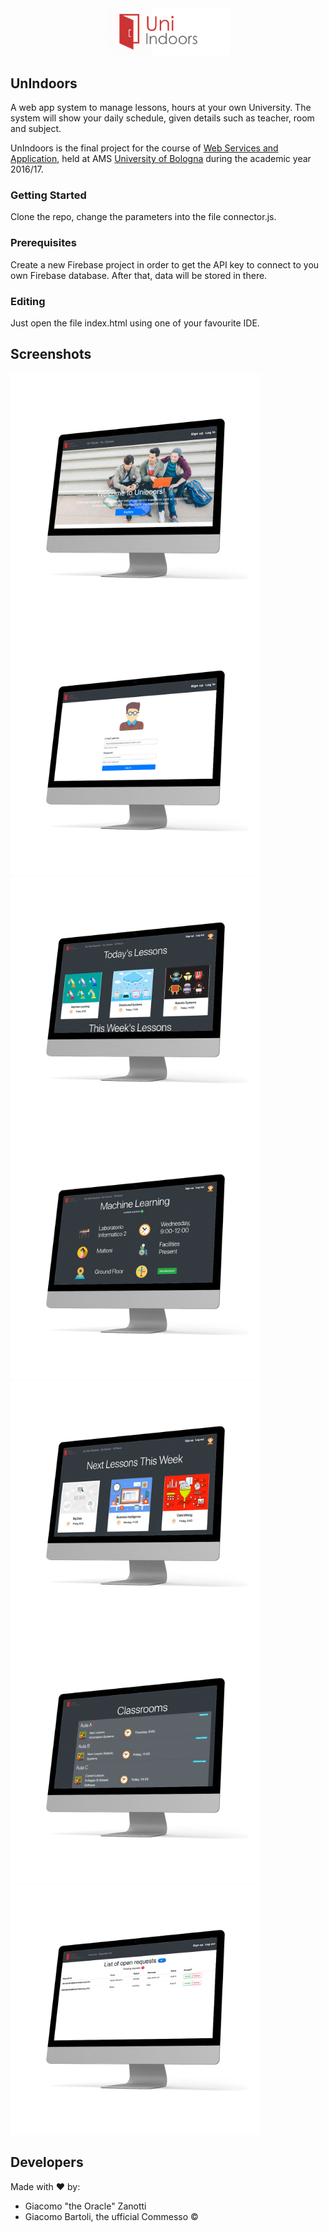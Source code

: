 <center><img src="logo.png" alt="UnIndoors" width="200px"></center>

## UnIndoors

A web app system to manage lessons, hours at your own University. The system will show your daily schedule, given details such as teacher, room and subject.

UnIndoors is the final project for the course of [Web Services and Application](http://www.engineeringarchitecture.unibo.it/en/programmes/course-unit-catalogue/course-unit/2016/412604), held at AMS [University of Bologna](http://www.unibo.it) during the academic year 2016/17.


### Getting Started

Clone the repo, change the parameters into the file connector.js.

### Prerequisites ###

Create a new Firebase project in order to get the API key to connect to you own Firebase database. After that, data will be stored in there.
 
### Editing ###

Just open the file index.html using one of your favourite IDE.


 
## Screenshots ##
 
<img src="screen/s1.jpg" alt="Homepage" width="400px"><img src="screen/s2.jpg" alt="Log in" width="400px"><img src="screen/s3.jpg" alt="Today schedule" width="400px"><img src="screen/s4.jpg" alt="Details" width="400px"><img src="screen/s5.jpg" alt="This week schedule" width="400px"><img src="screen/s6.jpg" alt="Places" width="400px"><img src="screen/s7.jpg" alt="Operator's backend" width="400px">

## Developers ##
Made with ❤️ by:

 - Giacomo "the Oracle" Zanotti
 - Giacomo Bartoli, the ufficial Commesso &copy;




